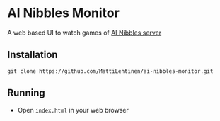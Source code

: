 AI Nibbles Monitor
==================

A web based UI to watch games of [AI Nibbles server](https://github.com/MattiLehtinen/ai-nibbles-server)

Installation
------------

    git clone https://github.com/MattiLehtinen/ai-nibbles-monitor.git
    
Running
-------

* Open `index.html` in your web browser

